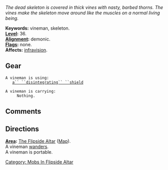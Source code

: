 *The dead skeleton is covered in thick vines with nasty, barbed thorns.
The vines make the skeleton move around like the muscles on a normal
living being.*

**Keywords:** vineman, skeleton.  
**[Level](Level.md "wikilink"):** 36.  
**[Alignment](Alignment.md "wikilink"):** demonic.  
**[Flags](:Category:_Mob_Types.md "wikilink"):** none.  
**Affects:** [infravision](Infravision.md "wikilink").  

## Gear

`A vineman is using:`  
<held in offhand>`   `[`a`` ``disintegrating`` ``shield`](Disintegrating_Shield.md "wikilink")

`A vineman is carrying:`  
`     Nothing.`

## Comments

## Directions

**[Area](:Category:_Areas.md "wikilink"):** [The Flipside
Altar](:Category:_Flipside_Altar.md "wikilink")
([Map](Flipside_Altar_Map.md "wikilink")).  
A vineman [wanders](Wandering_Mobs.md "wikilink").  
A vineman is portable.  

[Category: Mobs In Flipside
Altar](Category:_Mobs_In_Flipside_Altar "wikilink")
